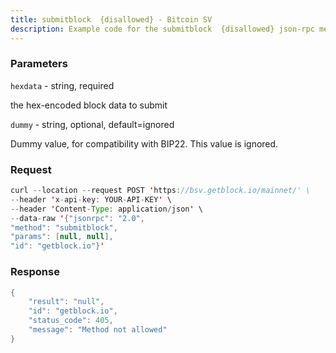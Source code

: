 ```yaml
---
title: submitblock  {disallowed} - Bitcoin SV
description: Example code for the submitblock  {disallowed} json-rpc method. Сomplete guide on how to use submitblock  {disallowed} json-rpc in GetBlock.io Web3 documentation.
---
```


### Parameters


`hexdata` - string, required

the hex-encoded block data to submit

`dummy` - string, optional, default=ignored

Dummy value, for compatibility with BIP22. This value is ignored.

### Request

``` java
curl --location --request POST 'https://bsv.getblock.io/mainnet/' \ 
--header 'x-api-key: YOUR-API-KEY' \ 
--header 'Content-Type: application/json' \ 
--data-raw '{"jsonrpc": "2.0",
"method": "submitblock",
"params": [null, null],
"id": "getblock.io"}'
```

###  Response

``` java
{
    "result": "null",
    "id": "getblock.io",
    "status_code": 405,
    "message": "Method not allowed"
}
```

